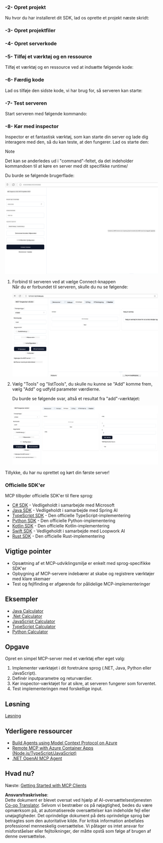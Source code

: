 <!--
CO_OP_TRANSLATOR_METADATA:
{
  "original_hash": "bf05718d019040cf0c7d4ccc6d6a1a88",
  "translation_date": "2025-06-13T06:01:43+00:00",
  "source_file": "03-GettingStarted/01-first-server/README.md",
  "language_code": "da"
}
-->
### -2- Opret projekt

Nu hvor du har installeret dit SDK, lad os oprette et projekt næste skridt:

### -3- Opret projektfiler

### -4- Opret serverkode

### -5- Tilføj et værktøj og en ressource

Tilføj et værktøj og en ressource ved at indsætte følgende kode:

### -6- Færdig kode

Lad os tilføje den sidste kode, vi har brug for, så serveren kan starte:

### -7- Test serveren

Start serveren med følgende kommando:

### -8- Kør med inspector

Inspector er et fantastisk værktøj, som kan starte din server og lade dig interagere med den, så du kan teste, at den fungerer. Lad os starte den:

> [!NOTE]
> Det kan se anderledes ud i "command"-feltet, da det indeholder kommandoen til at køre en server med dit specifikke runtime/

Du burde se følgende brugerflade:

![Connect](../../../../translated_images/connect.141db0b2bd05f096fb1dd91273771fd8b2469d6507656c3b0c9df4b3c5473929.da.png)

1. Forbind til serveren ved at vælge Connect-knappen  
   Når du er forbundet til serveren, skulle du nu se følgende:

   ![Connected](../../../../translated_images/connected.73d1e042c24075d386cacdd4ee7cd748c16364c277d814e646ff2f7b5eefde85.da.png)

2. Vælg "Tools" og "listTools", du skulle nu kunne se "Add" komme frem, vælg "Add" og udfyld parameter værdierne.

   Du burde se følgende svar, altså et resultat fra "add"-værktøjet:

   ![Result of running add](../../../../translated_images/ran-tool.a5a6ee878c1369ec1e379b81053395252a441799dbf23416c36ddf288faf8249.da.png)

Tillykke, du har nu oprettet og kørt din første server!

### Officielle SDK'er

MCP tilbyder officielle SDK'er til flere sprog:
- [C# SDK](https://github.com/modelcontextprotocol/csharp-sdk) - Vedligeholdt i samarbejde med Microsoft
- [Java SDK](https://github.com/modelcontextprotocol/java-sdk) - Vedligeholdt i samarbejde med Spring AI
- [TypeScript SDK](https://github.com/modelcontextprotocol/typescript-sdk) - Den officielle TypeScript-implementering
- [Python SDK](https://github.com/modelcontextprotocol/python-sdk) - Den officielle Python-implementering
- [Kotlin SDK](https://github.com/modelcontextprotocol/kotlin-sdk) - Den officielle Kotlin-implementering
- [Swift SDK](https://github.com/modelcontextprotocol/swift-sdk) - Vedligeholdt i samarbejde med Loopwork AI
- [Rust SDK](https://github.com/modelcontextprotocol/rust-sdk) - Den officielle Rust-implementering

## Vigtige pointer

- Opsætning af et MCP-udviklingsmiljø er enkelt med sprog-specifikke SDK'er
- Opbygning af MCP-servere indebærer at skabe og registrere værktøjer med klare skemaer
- Test og fejlfinding er afgørende for pålidelige MCP-implementeringer

## Eksempler

- [Java Calculator](../samples/java/calculator/README.md)
- [.Net Calculator](../../../../03-GettingStarted/samples/csharp)
- [JavaScript Calculator](../samples/javascript/README.md)
- [TypeScript Calculator](../samples/typescript/README.md)
- [Python Calculator](../../../../03-GettingStarted/samples/python)

## Opgave

Opret en simpel MCP-server med et værktøj efter eget valg:
1. Implementer værktøjet i dit foretrukne sprog (.NET, Java, Python eller JavaScript).
2. Definér inputparametre og returværdier.
3. Kør inspector-værktøjet for at sikre, at serveren fungerer som forventet.
4. Test implementeringen med forskellige input.

## Løsning

[Løsning](./solution/README.md)

## Yderligere ressourcer

- [Build Agents using Model Context Protocol on Azure](https://learn.microsoft.com/azure/developer/ai/intro-agents-mcp)
- [Remote MCP with Azure Container Apps (Node.js/TypeScript/JavaScript)](https://learn.microsoft.com/samples/azure-samples/mcp-container-ts/mcp-container-ts/)
- [.NET OpenAI MCP Agent](https://learn.microsoft.com/samples/azure-samples/openai-mcp-agent-dotnet/openai-mcp-agent-dotnet/)

## Hvad nu?

Næste: [Getting Started with MCP Clients](/03-GettingStarted/02-client/README.md)

**Ansvarsfraskrivelse**:  
Dette dokument er blevet oversat ved hjælp af AI-oversættelsestjenesten [Co-op Translator](https://github.com/Azure/co-op-translator). Selvom vi bestræber os på nøjagtighed, bedes du være opmærksom på, at automatiserede oversættelser kan indeholde fejl eller unøjagtigheder. Det oprindelige dokument på dets oprindelige sprog bør betragtes som den autoritative kilde. For kritisk information anbefales professionel menneskelig oversættelse. Vi påtager os intet ansvar for misforståelser eller fejltolkninger, der måtte opstå som følge af brugen af denne oversættelse.
